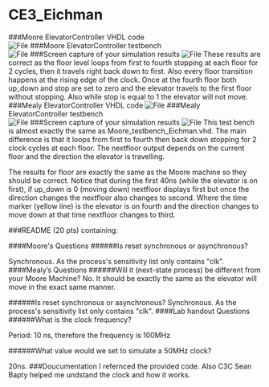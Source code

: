 CE3_Eichman
===========
###Moore ElevatorController VHDL code	
![File](https://github.com/DanielEichman/CE3_Eichman/blob/master/MooreElevatorController_Shell.vhd)
###Moore ElevatorController testbench	
![File](https://github.com/DanielEichman/CE3_Eichman/blob/master/Moore_testbench_Eichman.vhd)
###Screen capture of your simulation results
![File](https://raw.github.com/DanielEichman/CE3_Eichman/master/Moore_testbench_Eichman.JPG)
These results are correct as the floor level loops from first to fourth stopping at each floor for 2 cycles, then it travels right back down to first. Also every floor transition happens at the rising edge of the clock. Once at the fourth floor both up_down and stop are set to zero and the elevator travels to the first floor without stopping. Also while stop is equal to 1 the elevator will not move. 
###Mealy ElevatorController VHDL code
![File](https://github.com/DanielEichman/CE3_Eichman/blob/master/MealyElevatorController_Shell.vhd)
###Mealy ElevatorController testbench		
![File](https://github.com/DanielEichman/CE3_Eichman/blob/master/Mealy_testbench_Eichman.vhd)
###Screen capture of your simulation results
![File](https://raw.github.com/DanielEichman/CE3_Eichman/master/Mealy_testbench_Eichman.JPG)
This test bench is almost exactly the same as Moore_testbench_Eichman.vhd. The main difference is that it loops from first to fourth then back down stopping for 2 clock cycles at each floor. The nextfloor output depends on the current floor and the direction the elevator is travelling. 

The results for floor are exactly the same as the Moore machine so they should be correct. Notice that during the first 40ns (while the elevator is on first), if up_down is 0 (moving down) nextfloor displays first but once the direction changes the nextfloor also changes to second. Where the time marker (yellow line) is the elevator is on fourth and the direction changes to move down at that time nextfloor changes to third. 

###README (20 pts) containing:

####Moore's Questions
######Is reset synchronous or asynchronous?

Synchronous. As the process's sensitivity list only contains "clk".
####Mealy’s Questions
######Will it (next-state process) be different from your Moore Machine?
No. It should be exactly the same as the elevator will move in the exact same manner.

######Is reset synchronous or asynchronous?
Synchronous. As the process's sensitivity list only contains "clk".
####Lab handout Questions
######What is the clock frequency? 

Period: 10 ns, therefore the frequency is 100MHz

######What value would we set to simulate a 50MHz clock?

20ns.
###Doucumentation 
I refernced the provided code. Also C3C Sean Bapty helped me undstand the clock and how it works. 
